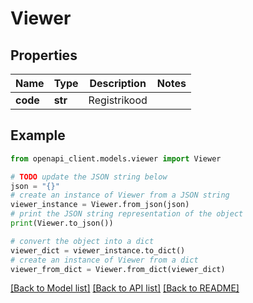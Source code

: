 # Viewer


## Properties

Name | Type | Description | Notes
------------ | ------------- | ------------- | -------------
**code** | **str** | Registrikood | 

## Example

```python
from openapi_client.models.viewer import Viewer

# TODO update the JSON string below
json = "{}"
# create an instance of Viewer from a JSON string
viewer_instance = Viewer.from_json(json)
# print the JSON string representation of the object
print(Viewer.to_json())

# convert the object into a dict
viewer_dict = viewer_instance.to_dict()
# create an instance of Viewer from a dict
viewer_from_dict = Viewer.from_dict(viewer_dict)
```
[[Back to Model list]](../README.md#documentation-for-models) [[Back to API list]](../README.md#documentation-for-api-endpoints) [[Back to README]](../README.md)


